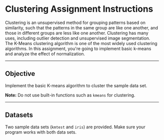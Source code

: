 # Clustering Assignment Instructions

Clustering is an unsupervised method for grouping patterns based on similarity, such that the patterns in the same group are like one another, and those in different groups are less like one another. Clustering has many uses, including outlier detection and unsupervised image segmentation. The K-Means clustering algorithm is one of the most widely used clustering algorithms. In this assignment, you're going to implement basic k-means and analyze the effect of normalization.

---

## Objective

Implement the basic K-means algorithm to cluster the sample data set.

**Note:** Do not use built-in functions such as `kmeans` for clustering.

---

## Datasets

Two sample data sets (`kmtest` and `iris`) are provided. Make sure your program works with both data sets.
